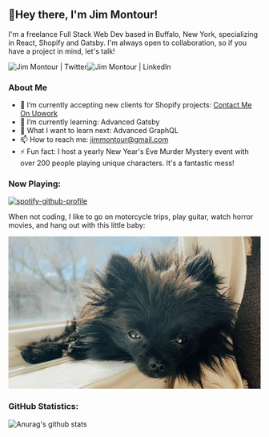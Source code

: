 ## 👋Hey there, I'm Jim Montour!
I'm a freelance Full Stack Web Dev based in Buffalo, New York, specializing in React, Shopify and Gatsby.   I'm always open to collaboration, so if you have a project in mind, let's talk!

[<img align="left" alt="Jim Montour | Twitter" src="https://img.shields.io/badge/Twitter-Jim%20Montour-blue" />][twitter]
[<img align="left" alt="Jim Montour | LinkedIn" src="https://img.shields.io/badge/LinkedIn-Jim%20Montour-blue" />][linkedin]
<br>

### About Me
- 🔭 I’m currently accepting new clients for Shopify projects: [Contact Me On Upwork]
- 🌱 I’m currently learning: Advanced Gatsby
- 🤔 What I want to learn next: Advanced GraphQL
- 📫 How to reach me: jimmontour@gmail.com
- ⚡ Fun fact: I host a yearly New Year's Eve Murder Mystery event with over 200 people playing unique characters.  It's a fantastic mess!

### Now Playing:
[![spotify-github-profile](https://spotify-github-profile.vercel.app/api/view?uid=1229681187&cover_image=true&theme=novatorem)](https://spotify-github-profile.vercel.app/api/view?uid=1229681187&redirect=true)

When not coding, I like to go on motorcycle trips, play guitar, watch horror movies, and hang out with this little baby:

![My dog, Frankie](https://github.com/jimmontour/portfolio/blob/master/images/frank.jpg?raw=true)

### GitHub Statistics:

![Anurag's github stats](https://github-readme-stats.vercel.app/api?username=jimmontour&show_icons=true)

[website]: https://jimmontour.dev
[twitter]: https://twitter.com/jimmontour
[linkedin]: https://linkedin.com/in/jimmontour
[email]: mailto:jimmontour@gmail.com
[Contact Me On Upwork]: https://www.upwork.com/freelancers/~01f63eb03b977bebbf
